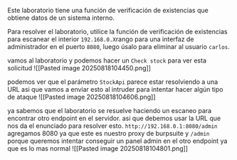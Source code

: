 Este laboratorio tiene una función de verificación de existencias que obtiene datos de un sistema interno.

Para resolver el laboratorio, utilice la función de verificación de existencias para escanear el interior `192.168.0.X`rango para una interfaz de administrador en el puerto `8080`, luego úsalo para eliminar al usuario `carlos`.

vamos al laboratorio y podemos hacer un `Check stock` para ver esta solicitud
![[Pasted image 20250818104450.png]]

podemos ver que el parámetro `StockApi` parece estar resolviendo a una URL asi que vamos a enviar esto al intruder para intentar hacer algún tipo de ataque
![[Pasted image 20250818104606.png]]

ya sabemos que el laboratorio se resuelve haciendo un escaneo para encontrar otro endpoint en el servidor. asi que debemos usar la URL que nos da el enunciado para resolver esto. `http://192.168.0.1:8080/admin` agregamos 8080 ya que este es nuestro proxy de burpsuite y `/admin` porque queremos intentar conseguir un panel admin en el otro endpoint ya que es lo mas normal
![[Pasted image 20250818104801.png]]